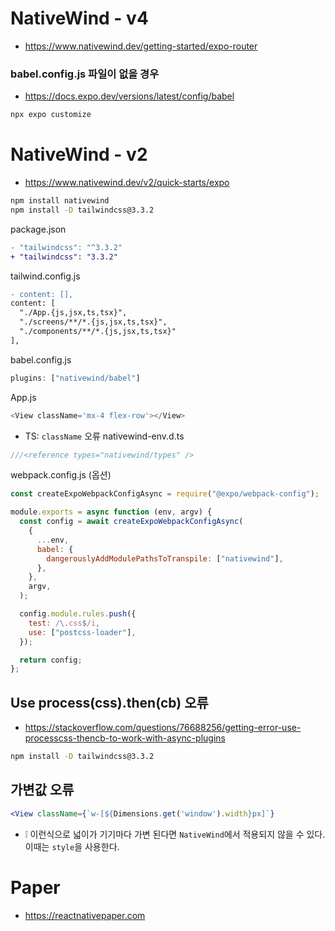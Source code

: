 # NativeWind - v4
* https://www.nativewind.dev/getting-started/expo-router
### babel.config.js 파일이 없을 경우
* https://docs.expo.dev/versions/latest/config/babel
```sh
npx expo customize
```

# NativeWind - v2
* https://www.nativewind.dev/v2/quick-starts/expo
```sh
npm install nativewind
npm install -D tailwindcss@3.3.2
```

package.json
```diff
- "tailwindcss": "^3.3.2"
+ "tailwindcss": "3.3.2"
```

tailwind.config.js
```diff
- content: [],
content: [
  "./App.{js,jsx,ts,tsx}",
  "./screens/**/*.{js,jsx,ts,tsx}",
  "./components/**/*.{js,jsx,ts,tsx}"
],
```

babel.config.js
```js
plugins: ["nativewind/babel"]
```

App.js
```js
<View className='mx-4 flex-row'></View>
```

* TS: `className` 오류
nativewind-env.d.ts
```ts
///<reference types="nativewind/types" />
```

webpack.config.js (옵션)
```js
const createExpoWebpackConfigAsync = require("@expo/webpack-config");

module.exports = async function (env, argv) {
  const config = await createExpoWebpackConfigAsync(
    {
      ...env,
      babel: {
        dangerouslyAddModulePathsToTranspile: ["nativewind"],
      },
    },
    argv,
  );

  config.module.rules.push({
    test: /\.css$/i,
    use: ["postcss-loader"],
  });

  return config;
};
```

## Use process(css).then(cb) 오류
* https://stackoverflow.com/questions/76688256/getting-error-use-processcss-thencb-to-work-with-async-plugins
```sh
npm install -D tailwindcss@3.3.2
```

## 가변값 오류
```jsx
<View className={`w-[${Dimensions.get('window').width}px]`}
```
* ❕ 이런식으로 넓이가 기기마다 가변 된다면 `NativeWind`에서 적용되지 않을 수 있다. 이때는 `style`을 사용한다.

# Paper
* https://reactnativepaper.com
